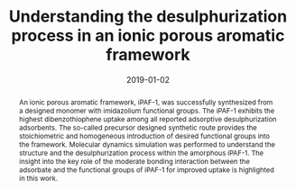 ---
title: "Understanding the desulphurization process in an ionic porous aromatic framework"
authors:
- Yuyang Tian
- Jian Song
- You-Liang Zhu
- Huanyu Zhao
- Faheem Muhammad
- Tingting Ma
- Mo Chen
- Guangshan Zhu
date: "2019-01-02"
doi: "10.1039/C8SC03727B"
publication_types: ["期刊文章"]
publication: "Chemical Science"
publication_short: "Chem. Sci."
abstract: "<!--more-->
An ionic porous aromatic framework, iPAF-1, was successfully  synthesized from a designed monomer with imidazolium functional groups.  The iPAF-1 exhibits the highest dibenzothiophene uptake among all  reported adsorptive desulphurization adsorbents. The so-called precursor  designed synthetic route provides the stoichiometric and homogeneous  introduction of desired functional groups into the framework. Molecular  dynamics simulation was performed to understand the structure and the  desulphurization process within the amorphous iPAF-1. The insight into  the key role of the moderate bonding interaction between the adsorbate  and the functional groups of iPAF-1 for improved uptake is highlighted  in this work."
url_pdf: "https://pubs.rsc.org/en/content/articlelanding/2019/sc/c8sc03727b"
---